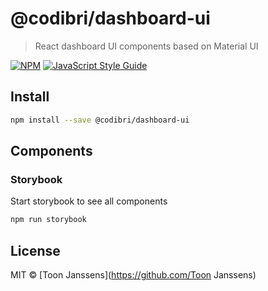# @codibri/dashboard-ui

> React dashboard UI components based on Material UI

[![NPM](https://img.shields.io/npm/v/@codibri/dashboard-ui.svg)](https://www.npmjs.com/package/@codibri/dashboard-ui) [![JavaScript Style Guide](https://img.shields.io/badge/code_style-standard-brightgreen.svg)](https://standardjs.com)

## Install

```bash
npm install --save @codibri/dashboard-ui
```

## Components

### Storybook

Start storybook to see all components

```bash
npm run storybook
```

## License

MIT © [Toon Janssens](https://github.com/Toon Janssens)
